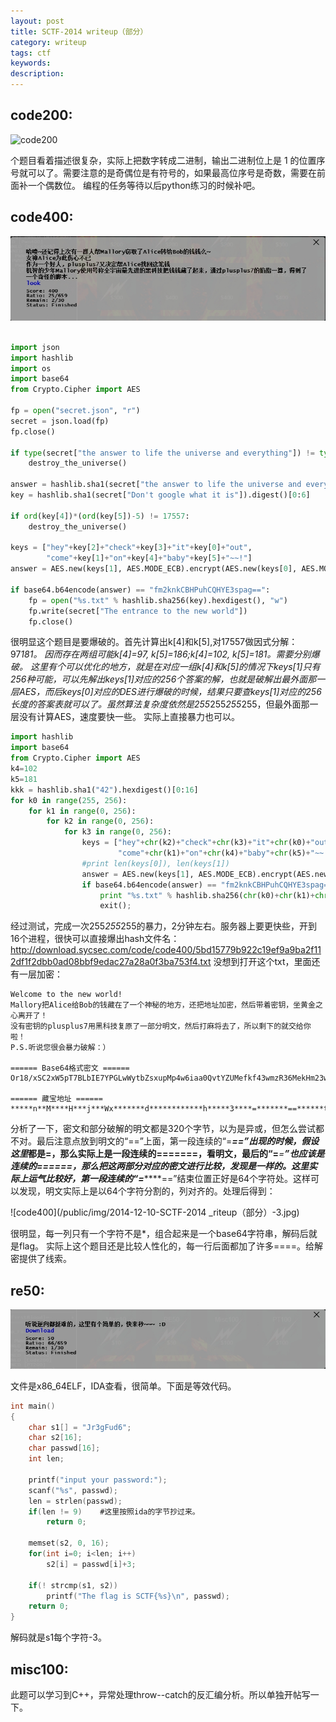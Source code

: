 ```yaml
---
layout: post
title: SCTF-2014 writeup（部分）
category: writeup
tags: ctf
keywords: 
description: 
---
```


## code200: 

![code200](/public/img/2014-12-10-SCTF-2014_writeup（部分）-1.jpg)

个题目看着描述很复杂，实际上把数字转成二进制，输出二进制位上是 1 的位置序号就可以了。需要注意的是奇偶位是有符号的，如果最高位序号是奇数，需要在前面补一个偶数位。
编程的任务等待以后python练习的时候补吧。

## code400:

![code400](/public/img/2014-12-10-SCTF-2014_writeup（部分）-2.jpg)

```python

import json
import hashlib
import os
import base64
from Crypto.Cipher import AES
 
fp = open("secret.json", "r")
secret = json.load(fp)
fp.close()
 
if type(secret["the answer to life the universe and everything"]) != type(u"77"):
    destroy_the_universe()
 
answer = hashlib.sha1(secret["the answer to life the universe and everything"]).hexdigest()[0:16]
key = hashlib.sha1(secret["Don't google what it is"]).digest()[0:6]
 
if ord(key[4])*(ord(key[5])-5) != 17557:
    destroy_the_universe()
 
keys = ["hey"+key[2]+"check"+key[3]+"it"+key[0]+"out", 
        "come"+key[1]+"on"+key[4]+"baby"+key[5]+"~~!"]
answer = AES.new(keys[1], AES.MODE_ECB).encrypt(AES.new(keys[0], AES.MODE_ECB).encrypt(answer))
 
if base64.b64encode(answer) == "fm2knkCBHPuhCQHYE3spag==":
    fp = open("%s.txt" % hashlib.sha256(key).hexdigest(), "w")
    fp.write(secret["The entrance to the new world"])
    fp.close()
```
很明显这个题目是要爆破的。首先计算出k[4]和k[5],对17557做因式分解：97*181。
因而存在两组可能k[4]=97, k[5]=186;k[4]=102, k[5]=181。需要分别爆破。
这里有个可以优化的地方，就是在对应一组k[4]和k[5]的情况下keys[1]只有256种可能，可以先解出keys[1]对应的256个答案的解，也就是破解出最外面那一层AES，而后keys[0]对应的DES进行爆破的时候，结果只要查keys[1]对应的256长度的答案表就可以了。虽然算法复杂度依然是255*255*255*255，但最外面那一层没有计算AES，速度要快一些。
实际上直接暴力也可以。

```python
import hashlib
import base64
from Crypto.Cipher import AES
k4=102
k5=181
kkk = hashlib.sha1("42").hexdigest()[0:16]
for k0 in range(255, 256):
    for k1 in range(0, 256):
        for k2 in range(0, 256):
            for k3 in range(0, 256):
                keys = ["hey"+chr(k2)+"check"+chr(k3)+"it"+chr(k0)+"out",
                        "come"+chr(k1)+"on"+chr(k4)+"baby"+chr(k5)+"~~!"]
                #print len(keys[0]), len(keys[1])
                answer = AES.new(keys[1], AES.MODE_ECB).encrypt(AES.new(keys[0], AES.MODE_ECB).encrypt(kkk))
                if base64.b64encode(answer) == "fm2knkCBHPuhCQHYE3spag==":
                    print "%s.txt" % hashlib.sha256(chr(k0)+chr(k1)+chr(k2)+chr(k3)+chr(k4)+chr(k5)).hexdigest()
                    exit();
```
经过测试，完成一次255*255*255的暴力，2分钟左右。服务器上要更快些，开到16个进程，很快可以直接爆出hash文件名：http://download.sycsec.com/code/code400/5bd15779b922c19ef9a9ba2f112df1f2dbb0ad08bbf9edac27a28a0f3ba753f4.txt
没想到打开这个txt，里面还有一层加密：

```
Welcome to the new world!
Mallory把Alice给Bob的钱藏在了一个神秘的地方，还把地址加密，然后带着密钥，坐黄金之心离开了！
没有密钥的plusplus7用黑科技复原了一部分明文，然后打麻将去了，所以剩下的就交给你啦！
P.S.听说您很会暴力破解：）
 
====== Base64格式密文 ======
Or18/xSC2xW5pT7BLbIE7YPGLwWytbZsxupMp4w6iaa0QvtYZUMefkf43wmzR36MekHm23wgI4buIJLGk7m7gTq9fP8UgtsVuaU+wS2yBO2Dxi8FsrW2bMbqTKeMOommtEL7WGVDHn5H+N8Js0d+jHpB5tt8ICOG7iCSxpO5u4E6vXz/FILbFbmlPsEtsgTtg8YvBbK1tmzG6kynjDqJprRC+1hlQx5+R/jfCbNHfox6QebbfCAjhu4gksaTubuBOr18/xSC2xW5pT7BLbIE7YPGLwWytbZsxupMp4w6iaa0QvtYZUMefkf43wmzR36MekHm23wgI4buIJLGk7m7gTq9fP8UgtsVuaU+wS2yBO2Dxi8FsrW2bMbqTKeMOommtEL7WGVDHn5H+N8Js0d+jHpB5tt8ICOG7iCSxpO5u4E=
 
====== 藏宝地址 ======
*****n**M****H***j***Wx*******d************h*****3****=*******==******t**F**M**f***hM************3***H*w**J*********=**==*******U******E**95**V*c*N****5**t*M*****J*c*Q*****c*h5**0******==*==****NUR*******************X2*u*H**Y************G**P****=***********0*****************************f***5****OX*********=*******=****

```
分析了一下，密文和部分破解的明文都是320个字节，以为是异或，但怎么尝试都不对。最后注意点放到明文的“==”上面，第一段连续的“=*******==”出现的时候，假设这里*都是=，那么实际上是一段连续的=======，看明文，最后的“=*******=****”也应该是连续的======，那么把这两部分对应的密文进行比较，发现是一样的。这里实际上运气比较好，第一段连续的“=*******==”结束位置正好是64个字符处。这样可以发现，明文实际上是以64个字符分割的，列对齐的。处理后得到：

![code400](/public/img/2014-12-10-SCTF-2014 _riteup（部分）-3.jpg)

很明显，每一列只有一个字符不是*，组合起来是一个base64字符串，解码后就是flag。
实际上这个题目还是比较人性化的，每一行后面都加了许多====。给解密提供了线索。


## re50:

![code400](/public/img/2014-12-10-SCTF-2014_writeup（部分）-4.jpg)

文件是x86_64ELF，IDA查看，很简单。下面是等效代码。

```c
int main()
{
    char s1[] = "Jr3gFud6";
    char s2[16];
    char passwd[16];
    int len;
     
    printf("input your password:");
    scanf("%s", passwd);
    len = strlen(passwd);
    if(len != 9)    #这里按照ida的字节抄过来。
        return 0;
         
    memset(s2, 0, 16);
    for(int i=0; i<len; i++)
        s2[i] = passwd[i]+3;
         
    if(! strcmp(s1, s2))
        printf("The flag is SCTF{%s}\n", passwd);
    return 0;
}
```

解码就是s1每个字符-3。


## misc100:
此题可以学习到C++，异常处理throw--catch的反汇编分析。所以单独开帖写一下。

